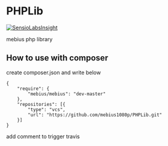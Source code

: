 # PHPLib

[![SensioLabsInsight](https://insight.sensiolabs.com/projects/e7021717-a35a-4274-a13f-5b82ca4d7144/small.png)](https://insight.sensiolabs.com/projects/e7021717-a35a-4274-a13f-5b82ca4d7144)

mebius php library

## How to use with composer
create composer.json and write below

    {
        "require": {
            "mebius/mebius": "dev-master"
        },
        "repositories": [{
            "type": "vcs",
            "url": "https://github.com/mebius1080p/PHPLib.git"
        }]
    }

add comment to trigger travis
